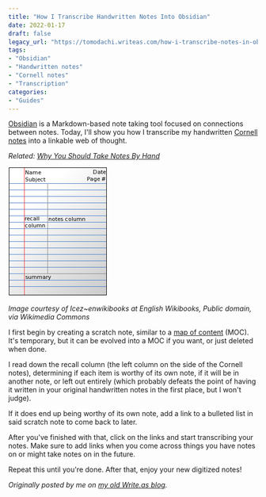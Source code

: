 ```yaml
---
title: "How I Transcribe Handwritten Notes Into Obsidian"
date: 2022-01-17
draft: false
legacy_url: "https://tomodachi.writeas.com/how-i-transcribe-notes-in-obsidian/"
tags:
- "Obsidian"
- "Handwritten notes"
- "Cornell notes"
- "Transcription"
categories:
- "Guides"
---
```


[Obsidian](https://obsidian.md) is a Markdown-based note taking tool focused on connections between notes. Today, I'll show you how I transcribe my handwritten [Cornell notes](https://en.wikipedia.org/wiki/Cornell_Notes) into a linkable web of thought.

*Related: [Why You Should Take Notes By Hand](https://www.psychologytoday.com/us/blog/creative-leadership/201902/why-you-should-take-notes-hand)*

![The layout of notes taken using the Cornell Method.](./cnotes_example.png)

*Image courtesy of Icez~enwikibooks at English Wikibooks, Public domain, via Wikimedia Commons*

I first begin by creating a scratch note, similar to a [map of content](https://publish.obsidian.md/hub/05+-+Concepts/Maps+of+Content+(MOC)) (MOC). It's temporary, but it can be evolved into a MOC if you want, or just deleted when done. 

I read down the recall column (the left column on the side of the Cornell notes), determining if each item is worthy of its own note, if it will be in another note, or left out entirely (which probably defeats the point of having it written in your original handwritten notes in the first place, but I won't judge).

If it does end up being worthy of its own note, add a link to a bulleted list in said scratch note to come back to later.

After you've finished with that, click on the links and start transcribing your notes. Make sure to add links when you come across things you have notes on or might take notes on in the future.

Repeat this until you're done. After that, enjoy your new digitized notes!

*Originally posted by me on [my old Write.as blog](https://tomodachi.writeas.com).*
